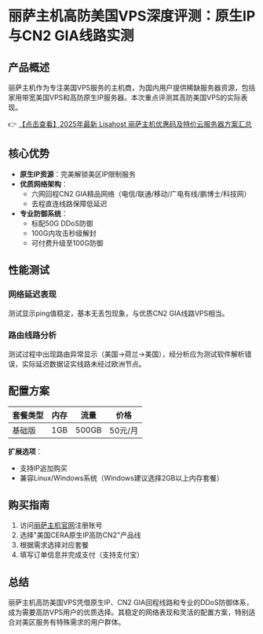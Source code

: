 # 丽萨主机高防美国VPS深度评测：原生IP与CN2 GIA线路实测

## 产品概述
丽萨主机作为专注美国VPS服务的主机商，为国内用户提供稀缺服务器资源，包括家用带宽美国VPS和高防原生IP服务器。本次重点评测其高防美国VPS的实际表现。

👉 [【点击查看】2025年最新 Lisahost 丽萨主机优惠码及特价云服务器方案汇总](https://bit.ly/lisazhuji)

## 核心优势
- **原生IP资源**：完美解锁美区IP限制服务
- **优质网络架构**：
  - 六网回程CN2 GIA精品网络（电信/联通/移动/广电有线/鹏博士/科技网）
  - 去程直连线路保障低延迟
- **专业防御系统**：
  - 标配50G DDoS防御
  - 100G内攻击秒级解封
  - 可付费升级至100G防御

## 性能测试
### 网络延迟表现
测试显示ping值稳定，基本无丢包现象，与优质CN2 GIA线路VPS相当。

### 路由线路分析
测试过程中出现路由异常显示（美国→荷兰→美国），经分析应为测试软件解析错误，实际延迟数据证实线路未经过欧洲节点。

## 配置方案
| 套餐类型 | 内存 | 流量 | 价格 |
|---------|------|------|------|
| 基础版 | 1GB | 500GB | 50元/月 |

**扩展选项**：
- 支持IP追加购买
- 兼容Linux/Windows系统（Windows建议选择2GB以上内存套餐）

## 购买指南
1. 访问[丽萨主机官网](https://bit.ly/lisazhuji)注册账号
2. 选择"美国CERA原生IP高防CN2"产品线
3. 根据需求选择对应套餐
4. 填写订单信息并完成支付（支持支付宝）

## 总结
丽萨主机高防美国VPS凭借原生IP、CN2 GIA回程线路和专业的DDoS防御体系，成为需要高防VPS用户的优质选择。其稳定的网络表现和灵活的配置方案，特别适合对美区服务有特殊需求的用户群体。